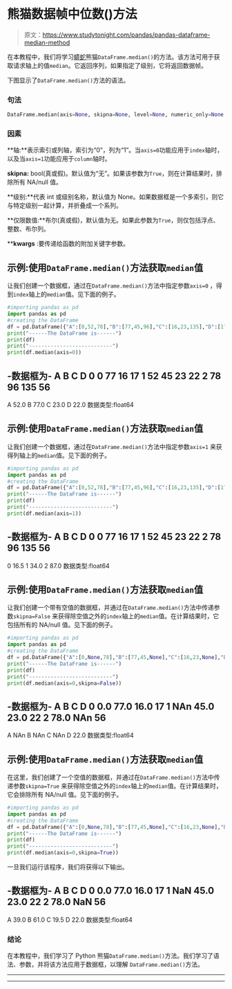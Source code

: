 # 熊猫数据帧中位数()方法

> 原文：<https://www.studytonight.com/pandas/pandas-dataframe-median-method>

在本教程中，我们将学习[蟒蛇](https://www.studytonight.com/python/getting-started-with-python)熊猫`DataFrame.median()`的方法。该方法可用于获取请求轴上的值`median`。它返回序列，如果指定了级别，它将返回数据帧。

下图显示了`DataFrame.median()`方法的语法。

### 句法

```py
DataFrame.median(axis=None, skipna=None, level=None, numeric_only=None, **kwargs)
```

### 因素

**轴:**表示索引或列轴，索引为“0”，列为“1”。当`axis=0`功能应用于`index`轴时，以及当`axis=1`功能应用于`column`轴时。

**skipna:** bool(真或假)。默认值为“无”。如果该参数为`True`，则在计算结果时，排除所有 NA/null 值。

**级别:**代表 int 或级别名称，默认值为 None。如果数据框是一个多索引，则它与特定级别一起计算，并折叠成一个系列。

**仅限数值:**布尔(真或假)，默认值为无。如果此参数为`True`，则仅包括浮点、整数、布尔列。

****kwargs** :要传递给函数的附加关键字参数。

## 示例:使用`DataFrame.median()`方法获取`median`值

让我们创建一个数据框，通过在`DataFrame.median()`方法中指定参数`axis=0` ，得到`index`轴上的`median`值。见下面的例子。

```py
#importing pandas as pd
import pandas as pd
#creating the DataFrame
df = pd.DataFrame({"A":[0,52,78],"B":[77,45,96],"C":[16,23,135],"D":[17, 22, 56]}) 
print("------The DataFrame is------")
print(df)
print("---------------------------")
print(df.median(axis=0))
```

-数据框为-
A B C D
0 0 77 16 17
1 52 45 23 22
2 78 96 135 56
-
A 52.0
B 77.0
C 23.0
D 22.0
数据类型:float64

## 示例:使用`DataFrame.median()`方法获取`median`值

让我们创建一个数据框，通过在`DataFrame.median()`方法中指定参数`axis=1` 来获得列轴上的`median`值。见下面的例子。

```py
#importing pandas as pd
import pandas as pd
#creating the DataFrame
df = pd.DataFrame({"A":[0,52,78],"B":[77,45,96],"C":[16,23,135],"D":[17, 22, 56]}) 
print("------The DataFrame is------")
print(df)
print("---------------------------")
print(df.median(axis=1))
```

-数据框为-
A B C D
0 0 77 16 17
1 52 45 23 22
2 78 96 135 56
-
0 16.5
1 34.0
2 87.0
数据类型:float64

## 示例:使用`DataFrame.median()`方法获取`median`值

让我们创建一个带有空值的数据框，并通过在`DataFrame.median()`方法中传递参数`skipna=False` 来获得除空值之外的`index`轴上的`median`值。在计算结果时，它包括所有的 NA/null 值。见下面的例子。

```py
#importing pandas as pd
import pandas as pd
#creating the DataFrame
df = pd.DataFrame({"A":[0,None,78],"B":[77,45,None],"C":[16,23,None],"D":[17, 22, 56]}) 
print("------The DataFrame is------")
print(df)
print("---------------------------")
print(df.median(axis=0,skipna=False))
```

-数据框为-
A B C D
0 0.0 77.0 16.0 17
1 NAn 45.0 23.0 22
2 78.0 NAn 56
-
A NAn
B NAn
C NAn
D 22.0
数据类型:float64

## 示例:使用`DataFrame.median()`方法获取`median`值

在这里，我们创建了一个空值的数据框，并通过在`DataFrame.median()`方法中传递参数`skipna=True` 来获得除空值之外的`index`轴上的`median`值。在计算结果时，它会排除所有 NA/null 值。见下面的例子。

```py
#importing pandas as pd
import pandas as pd
#creating the DataFrame
df = pd.DataFrame({"A":[0,None,78],"B":[77,45,None],"C":[16,23,None],"D":[17, 22, 56]}) 
print("------The DataFrame is------")
print(df)
print("---------------------------")
print(df.median(axis=0,skipna=True))
```

一旦我们运行该程序，我们将获得以下输出。

-数据框为-
A B C D
0 0.0 77.0 16.0 17
1 NaN 45.0 23.0 22
2 78.0 NaN 56
-
A 39.0
B 61.0
C 19.5
D 22.0
数据类型:float64

### 结论

在本教程中，我们学习了 Python 熊猫`DataFrame.median()`方法。我们学习了语法、参数，并将该方法应用于数据框，以理解 `DataFrame.median()`方法。

* * *

* * *